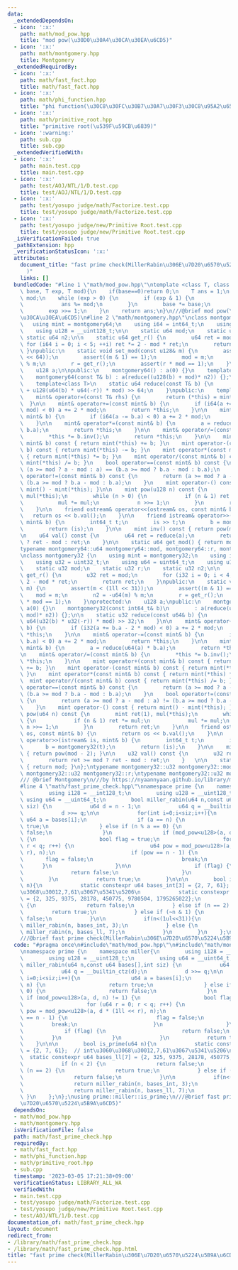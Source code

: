 ```yaml
---
data:
  _extendedDependsOn:
  - icon: ':x:'
    path: math/mod_pow.hpp
    title: "mod pow(\u30D0\u30A4\u30CA\u30EA\u6CD5)"
  - icon: ':x:'
    path: math/montgomery.hpp
    title: Montgomery
  _extendedRequiredBy:
  - icon: ':x:'
    path: math/fast_fact.hpp
    title: math/fast_fact.hpp
  - icon: ':x:'
    path: math/phi_function.hpp
    title: "phi function(\u30C8\u30FC\u30B7\u30A7\u30F3\u30C8\u95A2\u6570)"
  - icon: ':x:'
    path: math/primitive_root.hpp
    title: "primitive root(\u539F\u59CB\u6839)"
  - icon: ':warning:'
    path: sub.cpp
    title: sub.cpp
  _extendedVerifiedWith:
  - icon: ':x:'
    path: main.test.cpp
    title: main.test.cpp
  - icon: ':x:'
    path: test/AOJ/NTL/1/D.test.cpp
    title: test/AOJ/NTL/1/D.test.cpp
  - icon: ':x:'
    path: test/yosupo judge/math/Factorize.test.cpp
    title: test/yosupo judge/math/Factorize.test.cpp
  - icon: ':x:'
    path: test/yosupo judge/new/Primitive Root.test.cpp
    title: test/yosupo judge/new/Primitive Root.test.cpp
  _isVerificationFailed: true
  _pathExtension: hpp
  _verificationStatusIcon: ':x:'
  attributes:
    document_title: "fast prime check(MillerRabin\u306E\u7D20\u6570\u5224\u5B9A\u6CD5\
      )"
    links: []
  bundledCode: "#line 1 \"math/mod_pow.hpp\"\ntemplate <class T, class U = T>\nU mod_pow(T\
    \ base, T exp, T mod){\n    if(base==0)return 0;\n    T ans = 1;\n    base %=\
    \ mod;\n    while (exp > 0) {\n        if (exp & 1) {\n            ans *= base;\n\
    \            ans %= mod;\n        }\n        base *= base;\n        base %= mod;\n\
    \        exp >>= 1;\n    }\n    return ans;\n}\n///@brief mod pow(\u30D0\u30A4\
    \u30CA\u30EA\u6CD5)\n#line 2 \"math/montgomery.hpp\"\nclass montgomery64 {\n \
    \   using mint = montgomery64;\n    using i64 = int64_t;\n    using u64 = uint64_t;\n\
    \    using u128 = __uint128_t;\n\n    static u64 mod;\n    static u64 r;\n   \
    \ static u64 n2;\n\n    static u64 get_r() {\n        u64 ret = mod;\n       \
    \ for (i64 i = 0; i < 5; ++i) ret *= 2 - mod * ret;\n        return ret;\n   \
    \ }\npublic:\n    static void set_mod(const u128& m) {\n        assert(m < (i128(1)\
    \ << 64));\n        assert((m & 1) == 1);\n        mod = m;\n        n2 = -u128(m)\
    \ % m;\n        r = get_r();\n        assert(r * mod == 1);\n    }\n\nprotected:\n\
    \    u128 a;\n\npublic:\n    montgomery64() : a(0) {}\n    template<typename T>\n\
    \    montgomery64(const T& b) : a(reduce((u128(b) + mod)* n2)) {};\nprivate:\n\
    \    template<class T>\n    static u64 reduce(const T& b) {\n        return (b\
    \ + u128(u64(b) * u64(-r)) * mod) >> 64;\n    }\npublic:\n    template<class T>\n\
    \    mint& operator=(const T& rhs) {\n        return (*this) = mint(rhs);\n  \
    \  }\n\n    mint& operator+=(const mint& b) {\n        if (i64(a += b.a - 2 *\
    \ mod) < 0) a += 2 * mod;\n        return *this;\n    }\n\n    mint& operator-=(const\
    \ mint& b) {\n        if (i64(a -= b.a) < 0) a += 2 * mod;\n        return *this;\n\
    \    }\n\n    mint& operator*=(const mint& b) {\n        a = reduce(u128(a) *\
    \ b.a);\n        return *this;\n    }\n\n    mint& operator/=(const mint& b) {\n\
    \        *this *= b.inv();\n        return *this;\n    }\n\n    mint operator+(const\
    \ mint& b) const { return mint(*this) += b; }\n    mint operator-(const mint&\
    \ b) const { return mint(*this) -= b; }\n    mint operator*(const mint& b) const\
    \ { return mint(*this) *= b; }\n    mint operator/(const mint& b) const { return\
    \ mint(*this) /= b; }\n    bool operator==(const mint& b) const {\n        return\
    \ (a >= mod ? a - mod : a) == (b.a >= mod ? b.a - mod : b.a);\n    }\n    bool\
    \ operator!=(const mint& b) const {\n        return (a >= mod ? a - mod : a) !=\
    \ (b.a >= mod ? b.a - mod : b.a);\n    }\n    mint operator-() const { return\
    \ mint() - mint(*this); }\n\n    mint pow(u128 n) const {\n        mint ret(1),\
    \ mul(*this);\n        while (n > 0) {\n            if (n & 1) ret *= mul;\n \
    \           mul *= mul;\n            n >>= 1;\n        }\n        return ret;\n\
    \    }\n\n    friend ostream& operator<<(ostream& os, const mint& b) {\n     \
    \   return os << b.val();\n    }\n\n    friend istream& operator>>(istream& is,\
    \ mint& b) {\n        int64_t t;\n        is >> t;\n        b = montgomery64(t);\n\
    \        return (is);\n    }\n\n    mint inv() const { return pow(mod - 2); }\n\
    \n    u64 val() const {\n        u64 ret = reduce(a);\n        return ret >= mod\
    \ ? ret - mod : ret;\n    }\n\n    static u64 get_mod() { return mod; }\n};\n\
    typename montgomery64::u64 montgomery64::mod, montgomery64::r, montgomery64::n2;\n\
    \nclass montgomery32 {\n    using mint = montgomery32;\n    using i32 = int32_t;\n\
    \    using u32 = uint32_t;\n    using u64 = uint64_t;\n    using u128 = __uint128_t;\n\
    \    static u32 mod;\n    static u32 r;\n    static u32 n2;\n\n    static u32\
    \ get_r() {\n        u32 ret = mod;\n        for (i32 i = 0; i < 4; ++i) ret *=\
    \ 2 - mod * ret;\n        return ret;\n    }\npublic:\n    static void set_mod(u32\
    \ m) {\n        assert(m < (1ll << 31));\n        assert((m & 1) == 1);\n    \
    \    mod = m;\n        n2 = -u64(m) % m;\n        r = get_r();\n        assert(r\
    \ * mod == 1);\n    }\nprotected:\n    u128 a;\npublic:\n    montgomery32() :\
    \ a(0) {}\n    montgomery32(const int64_t& b)\n        : a(reduce(u64(b% mod +\
    \ mod)* n2)) {};\n\n    static u32 reduce(const u64& b) {\n        return (b +\
    \ u64(u32(b) * u32(-r)) * mod) >> 32;\n    }\n\n    mint& operator+=(const mint&\
    \ b) {\n        if (i32(a += b.a - 2 * mod) < 0) a += 2 * mod;\n        return\
    \ *this;\n    }\n\n    mint& operator-=(const mint& b) {\n        if (i32(a -=\
    \ b.a) < 0) a += 2 * mod;\n        return *this;\n    }\n\n    mint& operator*=(const\
    \ mint& b) {\n        a = reduce(u64(a) * b.a);\n        return *this;\n    }\n\
    \n    mint& operator/=(const mint& b) {\n        *this *= b.inv();\n        return\
    \ *this;\n    }\n\n    mint operator+(const mint& b) const { return mint(*this)\
    \ += b; }\n    mint operator-(const mint& b) const { return mint(*this) -= b;\
    \ }\n    mint operator*(const mint& b) const { return mint(*this) *= b; }\n  \
    \  mint operator/(const mint& b) const { return mint(*this) /= b; }\n    bool\
    \ operator==(const mint& b) const {\n        return (a >= mod ? a - mod : a) ==\
    \ (b.a >= mod ? b.a - mod : b.a);\n    }\n    bool operator!=(const mint& b) const\
    \ {\n        return (a >= mod ? a - mod : a) != (b.a >= mod ? b.a - mod : b.a);\n\
    \    }\n    mint operator-() const { return mint() - mint(*this); }\n\n    mint\
    \ pow(u64 n) const {\n        mint ret(1), mul(*this);\n        while (n > 0)\
    \ {\n            if (n & 1) ret *= mul;\n            mul *= mul;\n           \
    \ n >>= 1;\n        }\n        return ret;\n    }\n\n    friend ostream& operator<<(ostream&\
    \ os, const mint& b) {\n        return os << b.val();\n    }\n\n    friend istream&\
    \ operator>>(istream& is, mint& b) {\n        int64_t t;\n        is >> t;\n \
    \       b = montgomery32(t);\n        return (is);\n    }\n\n    mint inv() const\
    \ { return pow(mod - 2); }\n\n    u32 val() const {\n        u32 ret = reduce(a);\n\
    \        return ret >= mod ? ret - mod : ret;\n    }   \n\n    static u32 get_mod()\
    \ { return mod; }\n};\ntypename montgomery32::u32 montgomery32::mod;\ntypename\
    \ montgomery32::u32 montgomery32::r;\ntypename montgomery32::u32 montgomery32::n2;\n\
    /// @brief Montgomery\n///by https://nyaannyaan.github.io/library/modint/modint-montgomery64.hpp,https://nyaannyaan.github.io/library/modint/arbitrary-prime-modint.hpp\n\
    #line 4 \"math/fast_prime_check.hpp\"\nnamespace prime {\n    namespace miller{\n\
    \        using i128 = __int128_t;\n        using u128 = __uint128_t;\n       \
    \ using u64 = __uint64_t;\n        bool miller_rabin(u64 n,const u64 bases[],int\
    \ siz) {\n            u64 d = n - 1;\n            u64 q = __builtin_ctz(d);\n\
    \            d >>= q;\n\n            for(int i=0;i<siz;i++){\n               \
    \ u64 a = bases[i];\n                if (a == n) {\n                    return\
    \ true;\n                } else if (n % a == 0) {\n                    return\
    \ false;\n                }\n                if (mod_pow<u128>(a, d, n) != 1)\
    \ {\n                    bool flag = true;\n                    for (u64 r = 0;\
    \ r < q; r++) {\n                        u64 pow = mod_pow<u128>(a, d * (1ll <<\
    \ r), n);\n                        if (pow == n - 1) {\n                     \
    \       flag = false;\n                            break;\n                  \
    \      }\n                    }\n\n                    if (flag) {\n         \
    \               return false;\n                    }\n                }\n    \
    \        }\n            return true;\n        }\n\n\n        bool is_prime(u64\
    \ n){\n            static constexpr u64 bases_int[3] = {2, 7, 61};  // int\u3060\
    \u3068\u30012,7,61\u3067\u5341\u5206\n            static constexpr u64 bases_ll[7]\
    \ = {2, 325, 9375, 28178, 450775, 9780504, 1795265022};\n            if (n < 2)\
    \ {\n                return false;\n            } else if (n == 2) {\n       \
    \         return true;\n            } else if (~n & 1) {\n                return\
    \ false;\n            }\n\n            if(n<(1ul<<31)){\n                return\
    \ miller_rabin(n, bases_int, 3);\n            } else {\n                return\
    \ miller_rabin(n, bases_ll, 7);\n            }\n        }\n    };\n};\nusing prime::miller::is_prime;\n\
    ///@brief fast prime check(MillerRabin\u306E\u7D20\u6570\u5224\u5B9A\u6CD5)\n"
  code: "#pragma once\n#include\"math/mod_pow.hpp\"\n#include\"math/montgomery.hpp\"\
    \nnamespace prime {\n    namespace miller{\n        using i128 = __int128_t;\n\
    \        using u128 = __uint128_t;\n        using u64 = __uint64_t;\n        bool\
    \ miller_rabin(u64 n,const u64 bases[],int siz) {\n            u64 d = n - 1;\n\
    \            u64 q = __builtin_ctz(d);\n            d >>= q;\n\n            for(int\
    \ i=0;i<siz;i++){\n                u64 a = bases[i];\n                if (a ==\
    \ n) {\n                    return true;\n                } else if (n % a ==\
    \ 0) {\n                    return false;\n                }\n               \
    \ if (mod_pow<u128>(a, d, n) != 1) {\n                    bool flag = true;\n\
    \                    for (u64 r = 0; r < q; r++) {\n                        u64\
    \ pow = mod_pow<u128>(a, d * (1ll << r), n);\n                        if (pow\
    \ == n - 1) {\n                            flag = false;\n                   \
    \         break;\n                        }\n                    }\n\n       \
    \             if (flag) {\n                        return false;\n           \
    \         }\n                }\n            }\n            return true;\n    \
    \    }\n\n\n        bool is_prime(u64 n){\n            static constexpr u64 bases_int[3]\
    \ = {2, 7, 61};  // int\u3060\u3068\u30012,7,61\u3067\u5341\u5206\n          \
    \  static constexpr u64 bases_ll[7] = {2, 325, 9375, 28178, 450775, 9780504, 1795265022};\n\
    \            if (n < 2) {\n                return false;\n            } else if\
    \ (n == 2) {\n                return true;\n            } else if (~n & 1) {\n\
    \                return false;\n            }\n\n            if(n<(1ul<<31)){\n\
    \                return miller_rabin(n, bases_int, 3);\n            } else {\n\
    \                return miller_rabin(n, bases_ll, 7);\n            }\n       \
    \ }\n    };\n};\nusing prime::miller::is_prime;\n///@brief fast prime check(MillerRabin\u306E\
    \u7D20\u6570\u5224\u5B9A\u6CD5)"
  dependsOn:
  - math/mod_pow.hpp
  - math/montgomery.hpp
  isVerificationFile: false
  path: math/fast_prime_check.hpp
  requiredBy:
  - math/fast_fact.hpp
  - math/phi_function.hpp
  - math/primitive_root.hpp
  - sub.cpp
  timestamp: '2023-03-05 17:21:38+09:00'
  verificationStatus: LIBRARY_ALL_WA
  verifiedWith:
  - main.test.cpp
  - test/yosupo judge/math/Factorize.test.cpp
  - test/yosupo judge/new/Primitive Root.test.cpp
  - test/AOJ/NTL/1/D.test.cpp
documentation_of: math/fast_prime_check.hpp
layout: document
redirect_from:
- /library/math/fast_prime_check.hpp
- /library/math/fast_prime_check.hpp.html
title: "fast prime check(MillerRabin\u306E\u7D20\u6570\u5224\u5B9A\u6CD5)"
---
```

